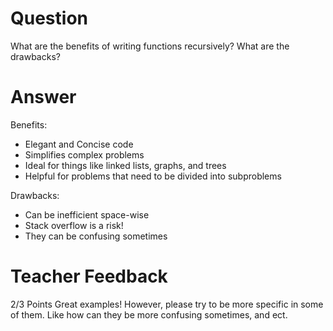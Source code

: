 # Question

What are the benefits of writing functions recursively? What are the drawbacks?

# Answer

Benefits:

- Elegant and Concise code
- Simplifies complex problems
- Ideal for things like linked lists, graphs, and trees
- Helpful for problems that need to be divided into subproblems

Drawbacks:

- Can be inefficient space-wise
- Stack overflow is a risk!
- They can be confusing sometimes

# Teacher Feedback

2/3 Points
Great examples! However, please try to be more specific in some of them. Like how can they be more confusing sometimes, and ect. 